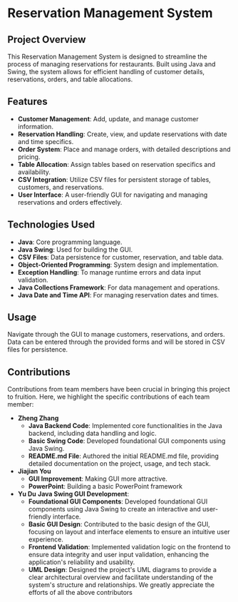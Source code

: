 # Reservation Management System

## Project Overview

This Reservation Management System is designed to streamline the process of managing reservations for restaurants. Built using Java and Swing, the system allows for efficient handling of customer details, reservations, orders, and table allocations.

## Features

- **Customer Management**: Add, update, and manage customer information.
- **Reservation Handling**: Create, view, and update reservations with date and time specifics.
- **Order System**: Place and manage orders, with detailed descriptions and pricing.
- **Table Allocation**: Assign tables based on reservation specifics and availability.
- **CSV Integration**: Utilize CSV files for persistent storage of tables, customers, and reservations.
- **User Interface**: A user-friendly GUI for navigating and managing reservations and orders effectively.

## Technologies Used

- **Java**: Core programming language.
- **Java Swing**: Used for building the GUI.
- **CSV Files**: Data persistence for customer, reservation, and table data.
- **Object-Oriented Programming**: System design and implementation.
- **Exception Handling**: To manage runtime errors and data input validation.
- **Java Collections Framework**: For data management and operations.
- **Java Date and Time API**: For managing reservation dates and times.

## Usage

Navigate through the GUI to manage customers, reservations, and orders. Data can be entered through the provided forms and will be stored in CSV files for persistence.

## Contributions

Contributions from team members have been crucial in bringing this project to fruition. Here, we highlight the specific contributions of each team member:

- **Zheng Zhang**
  - **Java Backend Code**: Implemented core functionalities in the Java backend, including data handling and logic.
  - **Basic Swing Code**: Developed foundational GUI components using Java Swing.
  - **README.md File**: Authored the initial README.md file, providing detailed documentation on the project, usage, and tech stack.
- **Jiajian You**
  - **GUI Improvement**: Making GUI more attractive.
  - **PowerPoint**: Building a basic PowerPoint framework
- **Yu Du**
  **Java Swing GUI Development**:
  - **Foundational GUI Components**: Developed foundational GUI components using Java Swing to create an interactive and user-friendly interface.
  - **Basic GUI Design**: Contributed to the basic design of the GUI, focusing on layout and interface elements to ensure an intuitive user experience.
  - **Frontend Validation**: Implemented validation logic on the frontend to ensure data integrity and user input validation, enhancing the application's reliability and usability.
  - **UML Design**: Designed the project's UML diagrams to provide a clear architectural overview and facilitate understanding of the system's structure and relationships.
We greatly appreciate the efforts of all the above contributors


